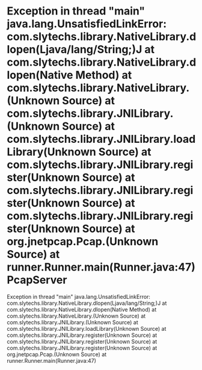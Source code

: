 Exception in thread "main" java.lang.UnsatisfiedLinkError: com.slytechs.library.NativeLibrary.dlopen(Ljava/lang/String;)J
	at com.slytechs.library.NativeLibrary.dlopen(Native Method)
	at com.slytechs.library.NativeLibrary.<init>(Unknown Source)
	at com.slytechs.library.JNILibrary.<init>(Unknown Source)
	at com.slytechs.library.JNILibrary.loadLibrary(Unknown Source)
	at com.slytechs.library.JNILibrary.register(Unknown Source)
	at com.slytechs.library.JNILibrary.register(Unknown Source)
	at com.slytechs.library.JNILibrary.register(Unknown Source)
	at org.jnetpcap.Pcap.<clinit>(Unknown Source)
	at runner.Runner.main(Runner.java:47)
PcapServer
==========
Exception in thread "main" java.lang.UnsatisfiedLinkError: com.slytechs.library.NativeLibrary.dlopen(Ljava/lang/String;)J
	at com.slytechs.library.NativeLibrary.dlopen(Native Method)
	at com.slytechs.library.NativeLibrary.<init>(Unknown Source)
	at com.slytechs.library.JNILibrary.<init>(Unknown Source)
	at com.slytechs.library.JNILibrary.loadLibrary(Unknown Source)
	at com.slytechs.library.JNILibrary.register(Unknown Source)
	at com.slytechs.library.JNILibrary.register(Unknown Source)
	at com.slytechs.library.JNILibrary.register(Unknown Source)
	at org.jnetpcap.Pcap.<clinit>(Unknown Source)
	at runner.Runner.main(Runner.java:47)
